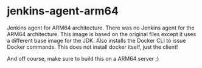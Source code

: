 # jenkins-agent-arm64
Jenkins agent for ARM64 architecture. There was no Jenkins agent for the ARM64 architecture. This image is based on the original files except it uses a different base image for the JDK. Also installs the Docker CLI to issue Docker commands. This does not install docker itself, just the client!

And off course, make sure to build this on a ARM64 server ;)
